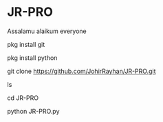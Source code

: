 # JR-PRO
Assalamu alaikum everyone 

pkg install git

pkg install python

git clone https://github.com/JohirRayhan/JR-PRO.git

ls

cd JR-PRO

python JR-PRO.py
